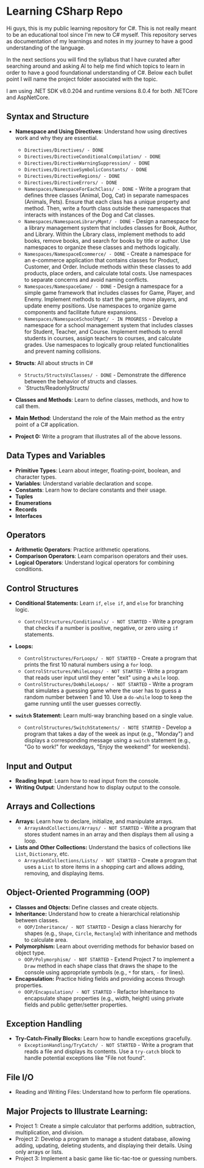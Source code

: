 # Learning CSharp Repo

Hi guys, this is my public learning repository for C#. This is not really meant to be an educational tool since I'm new to C# myself. This repository serves as documentation of my learnings and notes in my journey to have a good understanding of the language.

In the next sections you will find the syllabus that I have curated after searching around and asking AI to help me find which topics to learn in order to have a good foundational understanding of C#. Below each bullet point I will name the project folder associated with the topic.

I am using .NET SDK v8.0.204 and runtime versions 8.0.4 for both .NETCore and AspNetCore.

## Syntax and Structure

- **Namespace and Using Directives**: Understand how using directives work and why they are essential.
    - `Directives/Directives/ - DONE`
    - `Directives/DirectiveConditionalCompilation/ - DONE`
    - `Directives/DirectiveWarningSuppression/ - DONE`
    - `Directives/DirectiveSymbolicConstants/ - DONE`
    - `Directives/DirectiveRegions/ - DONE`
    - `Directives/DirectiveErrors/ - DONE`
    - `Namespaces/NamespaceForEachClass/ - DONE` - Write a program that defines three classes (Animal, Dog, Cat) in separate namespaces (Animals, Pets). Ensure that each class has a unique property and method. Then, write a fourth class outside these namespaces that interacts with instances of the Dog and Cat classes.
    - `Namespaces/NamespaceLibraryMgmt/ - DONE` - Design a namespace for a library management system that includes classes for Book, Author, and Library. Within the Library class, implement methods to add books, remove books, and search for books by title or author. Use namespaces to organize these classes and methods logically.
    - `Namespaces/NamespaceEcommerce/ - DONE` - Create a namespace for an e-commerce application that contains classes for Product, Customer, and Order. Include methods within these classes to add products, place orders, and calculate total costs. Use namespaces to separate concerns and avoid naming conflicts.
    - `Namespaces/NamespaceGame/ - DONE` - Design a namespace for a simple game framework that includes classes for Game, Player, and Enemy. Implement methods to start the game, move players, and update enemy positions. Use namespaces to organize game components and facilitate future expansions.
    - `Namespaces/NamespaceSchoolMgmt/ - IN PROGRESS` - Develop a namespace for a school management system that includes classes for Student, Teacher, and Course. Implement methods to enroll students in courses, assign teachers to courses, and calculate grades. Use namespaces to logically group related functionalities and prevent naming collisions.

- **Structs**: All about structs in C#
    - `Structs/StructsVsClasses/ - DONE` - Demonstrate the difference between the behavior of structs and classes.
    - `Structs/ReadonlyStructs/
- **Classes and Methods**: Learn to define classes, methods, and how to call them.
- **Main Method**: Understand the role of the Main method as the entry point of a C# application.

- **Project 0:** Write a program that illustrates all of the above lessons.

## Data Types and Variables

- **Primitive Types**: Learn about integer, floating-point, boolean, and character types.
- **Variables**: Understand variable declaration and scope.
- **Constants**: Learn how to declare constants and their usage.
- **Tuples**
- **Enumerations**
- **Records**
- **Interfaces**

## Operators

- **Arithmetic Operators**: Practice arithmetic operations.
- **Comparison Operators**: Learn comparison operators and their uses.
- **Logical Operators**: Understand logical operators for combining conditions.

## Control Structures

- **Conditional Statements:** Learn `if`, `else if`, and `else` for branching logic.
    - `ControlStructures/Conditionals/ - NOT STARTED` - Write a program that checks if a number is positive, negative, or zero using `if` statements.
- **Loops:**
    - `ControlStructures/ForLoops/ - NOT STARTED` - Create a program that prints the first 10 natural numbers using a `for` loop.
    - `ControlStructures/WhileLoops/ - NOT STARTED` - Write a program that reads user input until they enter "exit" using a `while` loop.
    - `ControlStructures/DoWhileLoops/ - NOT STARTED` - Write a program that simulates a guessing game where the user has to guess a random number between 1 and 10. Use a `do-while` loop to keep the game running until the user guesses correctly.

- **`switch` Statement:** Learn multi-way branching based on a single value.
    - `ControlStructures/SwitchStatements/ - NOTE STARTED` - Develop a program that takes a day of the week as input (e.g., "Monday") and displays a corresponding message using a `switch` statement (e.g., "Go to work!" for weekdays, "Enjoy the weekend!" for weekends).

## Input and Output

- **Reading Input**: Learn how to read input from the console.
- **Writing Output**: Understand how to display output to the console.

## Arrays and Collections

- **Arrays:** Learn how to declare, initialize, and manipulate arrays.
    - `ArraysAndCollections/Arrays/ - NOT STARTED` - Write a program that stores student names in an array and then displays them all using a loop.
- **Lists and Other Collections:** Understand the basics of collections like `List`, `Dictionary`, etc.
    - `ArraysAndCollections/Lists/ - NOT STARTED` - Create a program that uses a `List` to store items in a shopping cart and allows adding, removing, and displaying items.

## Object-Oriented Programming (OOP)

- **Classes and Objects:** Define classes and create objects.
- **Inheritance:** Understand how to create a hierarchical relationship between classes.
    - `OOP/Inheritance/ - NOT STARTED` - Design a class hierarchy for shapes (e.g., `Shape`, `Circle`, `Rectangle`) with inheritance and methods to calculate area.
- **Polymorphism:** Learn about overriding methods for behavior based on object type.
    - `OOP/Polymorphism/ - NOT STARTED` - Extend Project 7 to implement a `Draw` method in each shape class that draws the shape to the console using appropriate symbols (e.g., `*` for stars, `-` for lines).
- **Encapsulation:** Practice hiding fields and providing access through properties.
    - `OOP/Encapsulation/ - NOT STARTED` - Refactor Inheritance to encapsulate shape properties (e.g., width, height) using private fields and public getter/setter properties.

## Exception Handling

- **Try-Catch-Finally Blocks:** Learn how to handle exceptions gracefully.
	- `ExceptionHandling/TryCatch/ - NOT STARTED` - Write a program that reads a file and displays its contents. Use a `try-catch` block to handle potential exceptions like "File not found".

## File I/O

- Reading and Writing Files: Understand how to perform file operations.

## Major Projects to Illustrate Learning:

- Project 1: Create a simple calculator that performs addition, subtraction, multiplication, and division.
- Project 2: Develop a program to manage a student database, allowing adding, updating, deleting students, and displaying their details. Using only arrays or lists.
- Project 3: Implement a basic game like tic-tac-toe or guessing numbers.
